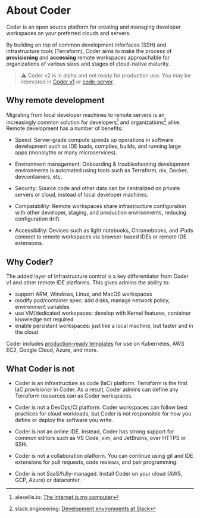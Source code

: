 # About Coder

Coder is an open source platform for creating and managing developer workspaces on your preferred clouds and servers.

By building on top of common development inferfaces (SSH) and infrastructure tools (Terraform), Coder aims to make the process of **provisioning** and **accessing** remote workspaces approachable for organizations of various sizes and stages of cloud-native maturity.

> ⚠️ Coder v2 is in alpha and not ready for production use. You may be interested in [Coder v1](https://coder.com/docs) or [code-server](https://github.com/cdr/code-server).

## Why remote development

Migrating from local developer machines to remote servers is an increasingly common solution for developers[^1] and organizations[^2] alike. Remote development has a number of benefits:

- Speed: Server-grade compute speeds up operations in software development such as IDE loads, compiles, builds, and running large apps (monolyths or many microservices). 

- Environment management: Onboarding & troubleshooting development environments is automated using tools such as Terraform, nix, Docker, devcontainers, etc.

- Security: Source code and other data can be centralized on private servers or cloud, instead of local developer machines.

- Compatability: Remote workspaces share infrastructure configuration with other developer, staging, and production environments, reducing configuration drift.

- Accessibility: Devices such as light notebooks, Chromebooks, and iPads connect to remote workspaces via browser-based IDEs or remote IDE extensions.

## Why Coder?

The added layer of infrastructure control is a key differentiator from Coder v1 and other remote IDE platforms. This gives admins the ability to:

- support ARM, Windows, Linux, and MacOS workspaces
- modify pod/container spec: add disks, manage network policy, environment variables
- use VM/dedicated workspaces: develop with Kernel features, container knowledge not required
- enable persistant workspaces: just like a local machine, but faster and in the cloud

Coder includes [production-ready templates](./examples) for use on Kubernetes, AWS EC2, Google Cloud, Azure, and more.

## What Coder is not

- Coder is an infrastructure as code (IaC) platform. Terraform is the first IaC *provisioner* in Coder. As a result, Coder admins can define any Terraform resources can as Coder workspaces. 

- Coder is not a DevOps/CI platform. Coder workspaces can follow best practices for cloud workloads, but Coder is not responsible for how you define or deploy the software you write.

- Coder is not an online IDE. Instead, Coder has strong support for common editors such as VS Code, vim, and JetBrains, over HTTPS or SSH.

- Coder is not a collaboration platform. You can continue using git and IDE extensions for pull requests, code reviews, and pair programming.

- Coder is not SaaS/fully-managed. Install Coder on your cloud (AWS, GCP, Azure) or datacenter.

[^1]: alexellis.io: [The Internet is my computer](https://blog.alexellis.io/the-internet-is-my-computer/)

[^2]: slack.engineering: [Development environments at Slack](https://slack.engineering/development-environments-at-slack)
